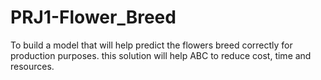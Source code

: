 # PRJ1-Flower_Breed
To build a model that will help predict the flowers breed correctly for production purposes. this solution will help ABC to reduce cost, time and resources.

